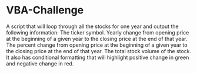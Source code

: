 # VBA-Challenge
 A script that will loop through all the stocks for one year and output the following information:   The ticker symbol.   Yearly change from opening price at the beginning of a given year to the closing price at the end of that year.   The percent change from opening price at the beginning of a given year to the closing price at the end of that year.   The total stock volume of the stock. It also has conditional formatting that will highlight positive change in green and negative change in red.
